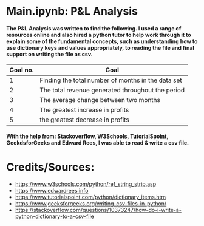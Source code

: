 # Main.ipynb: P&L Analysis 
#### The P&L Analysis was written to find the following. I used a range of resources online and also hired a python tutor to help work through it to explain some of the fundamental concepts, such as understanding how to use dictionary keys and values appropriately, to reading the file and final support on writing the file as csv. 
| Goal no. |Goal        |  
| -------- | ---------- |
| 1 | Finding the total number of months in the data set| 
| 2 | The total revenue generated throughout the period | 
| 3 | The average change between two months | 
| 4 | The greatest increase in profits | 
| 5 | the greatest decrease in profits | 

#### With the help from: Stackoverflow, W3Schools, TutorialSpoint, GeekdsforGeeks and Edward Rees, I was able to read & write a csv file. 



# Credits/Sources: 
- https://www.w3schools.com/python/ref_string_strip.asp  
- https://www.edwardrees.info
- https://www.tutorialspoint.com/python/dictionary_items.htm 
- https://www.geeksforgeeks.org/writing-csv-files-in-python/ 
- https://stackoverflow.com/questions/10373247/how-do-i-write-a-python-dictionary-to-a-csv-file
